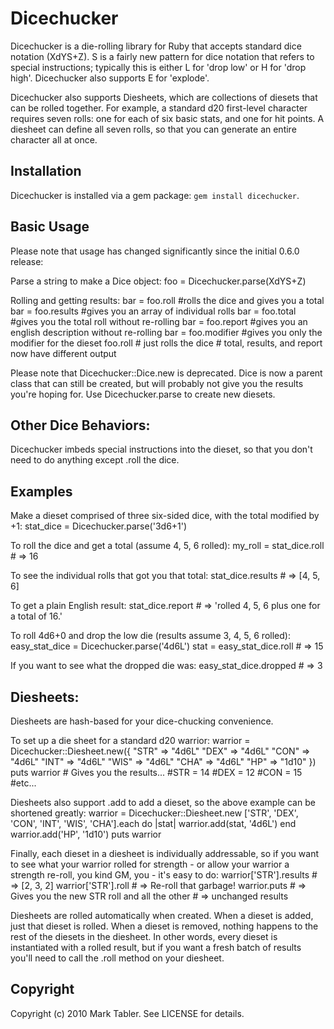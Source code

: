 Dicechucker
===========

Dicechucker is a die-rolling library for Ruby that accepts standard
dice notation (XdYS+Z). S is a fairly new pattern for dice notation
that refers to special instructions; typically this is either L for
'drop low' or H for 'drop high'. Dicechucker also supports E for
'explode'.

Dicechucker also supports Diesheets, which are collections of diesets
that can be rolled together. For example, a standard d20 first-level
character requires seven rolls: one for each of six basic stats, and
one for hit points. A diesheet can define all seven rolls, so that
you can generate an entire character all at once.


Installation
------------
Dicechucker is installed via a gem package: `gem install dicechucker`.

Basic Usage
-----------

Please note that usage has changed significantly since the initial
0.6.0 release:

Parse a string to make a Dice object:
    foo = Dicechucker.parse(XdYS+Z)

Rolling and getting results:
    bar = foo.roll  #rolls the dice and gives you a total
    bar = foo.results  #gives you an array of individual rolls
    bar = foo.total #gives you the total roll without re-rolling
    bar = foo.report  #gives you an english description without re-rolling
    bar = foo.modifier  #gives you only the modifier for the dieset
    foo.roll  # just rolls the dice
              # total, results, and report now have different output

Please note that Dicechucker::Dice.new is deprecated. Dice is now a
parent class that can still be created, but will probably not give you
the results you're hoping for. Use Dicechucker.parse to create new diesets.

Other Dice Behaviors:
-------------------

Dicechucker imbeds special instructions into the dieset, so that you
don't need to do anything except .roll the dice.

Examples
------
Make a dieset comprised of three six-sided dice, with the total
modified by +1:
    stat_dice = Dicechucker.parse('3d6+1')

To roll the dice and get a total (assume 4, 5, 6 rolled):
    my_roll = stat_dice.roll  # => 16

To see the individual rolls that got you that total:
    stat_dice.results # => [4, 5, 6]

To get a plain English result:
    stat_dice.report # => 'rolled 4, 5, 6 plus one for a total of 16.'

To roll 4d6+0 and drop the low die (results assume 3, 4, 5, 6 rolled):
    easy_stat_dice = Dicechucker.parse('4d6L')
    stat = easy_stat_dice.roll  # => 15

If you want to see what the dropped die was:
    easy_stat_dice.dropped # => 3

Diesheets:
----------

Diesheets are hash-based for your dice-chucking convenience.

To set up a die sheet for a standard d20 warrior:
    warrior = Dicechucker::Diesheet.new({
        "STR" => "4d6L"
        "DEX" => "4d6L"
        "CON" => "4d6L"
        "INT" => "4d6L"
        "WIS" => "4d6L"
        "CHA" => "4d6L"
        "HP"  => "1d10" })
    puts warrior
        # Gives you the results...
        #STR = 14
        #DEX = 12
        #CON = 15
        #etc...

Diesheets also support .add to add a dieset, so the above example can
be shortened greatly:
    warrior = Dicechucker::Diesheet.new
    ['STR', 'DEX', 'CON', 'INT', 'WIS', 'CHA'].each do |stat|
      warrior.add(stat, '4d6L')
    end
    warrior.add('HP', '1d10')
    puts warrior

Finally, each dieset in a diesheet is individually addressable, so if
you want to see what your warrior rolled for strength - or allow your
warrior a strength re-roll, you kind GM, you - it's easy to do:
    warrior['STR'].results  # => [2, 3, 2]
    warrior['STR'].roll     # => Re-roll that garbage!
    warrior.puts   # => Gives you the new STR roll and all the other
                   # => unchanged results


Diesheets are rolled automatically when created. When a dieset is
added, just that dieset is rolled. When a dieset is removed, nothing
happens to the rest of the diesets in the diesheet. In other words,
every dieset is instantiated with a rolled result, but if you want a
fresh batch of results you'll need to call the .roll method on your
diesheet.


Copyright
---------

Copyright (c) 2010 Mark Tabler. See LICENSE for details.
